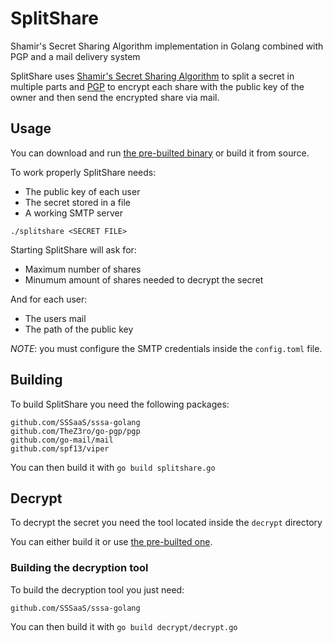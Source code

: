 # SplitShare
Shamir's Secret Sharing Algorithm implementation in Golang combined with PGP and a mail delivery system

SplitShare uses [Shamir's Secret Sharing Algorithm](https://en.wikipedia.org/wiki/Shamir%27s_Secret_Sharing) to split a secret in multiple parts and [PGP](https://it.wikipedia.org/wiki/Pretty_Good_Privacy) to encrypt each share with the public key of the owner and then send the encrypted share via mail.

## Usage
You can download and run [the pre-builted binary](https://github.com/Nhoya/SplitShare/releases/latest) or build it from source.

To work properly SplitShare needs:

- The public key of each user
- The secret stored in a file
- A working SMTP server

`./splitshare <SECRET FILE>`

Starting SplitShare will ask for:

- Maximum number of shares
- Minumum amount of shares needed to decrypt the secret

And for each user:
- The users mail
- The path of the public key

*NOTE*: you must configure the SMTP credentials inside the `config.toml` file.

## Building
To build SplitShare you need the following packages:

```
github.com/SSSaaS/sssa-golang
github.com/TheZ3ro/go-pgp/pgp
github.com/go-mail/mail
github.com/spf13/viper
```

You can then build it with `go build splitshare.go`

## Decrypt
To decrypt the secret you need the tool located inside the `decrypt` directory

You can either build it or use [the pre-builted one](https://github.com/Nhoya/SplitShare/releases/latest).

### Building the decryption tool
To build the decryption tool you just need:

`github.com/SSSaaS/sssa-golang`

You can then build it with `go build decrypt/decrypt.go`

